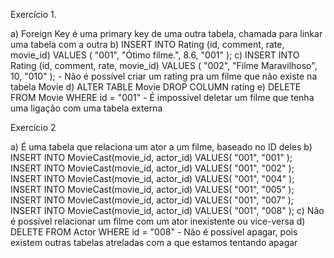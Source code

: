 Exercício 1.

a) Foreign Key é uma primary key de uma outra tabela, chamada para linkar uma tabela com a outra
b) INSERT INTO Rating (id, comment, rate, movie_id) VALUES ( "001", "Ótimo filme.", 8.6, "001" );
c) INSERT INTO Rating (id, comment, rate, movie_id) VALUES ( "002", "Filme Maravilhoso", 10, "010" ); - Não é possível criar um rating pra um filme que não existe na tabela Movie
d) ALTER TABLE Movie DROP COLUMN rating
e) DELETE FROM Movie WHERE id = "001" - É impossível deletar um filme que tenha uma ligação com uma tabela externa


Exercício 2

a) É uma tabela que relaciona um ator a um filme, baseado no ID deles
b)  INSERT INTO MovieCast(movie_id, actor_id) VALUES( "001", "001" );
    INSERT INTO MovieCast(movie_id, actor_id) VALUES( "001", "002" );
    INSERT INTO MovieCast(movie_id, actor_id) VALUES( "001", "004" );
    INSERT INTO MovieCast(movie_id, actor_id) VALUES( "001", "005" );
    INSERT INTO MovieCast(movie_id, actor_id) VALUES( "001", "007" );
    INSERT INTO MovieCast(movie_id, actor_id) VALUES( "001", "008" );
c) Não é possível relacionar um filme com um ator inexistente ou vice-versa
d) DELETE FROM Actor WHERE id = "008" - Não é possível apagar, pois existem outras tabelas atreladas com a que estamos tentando apagar